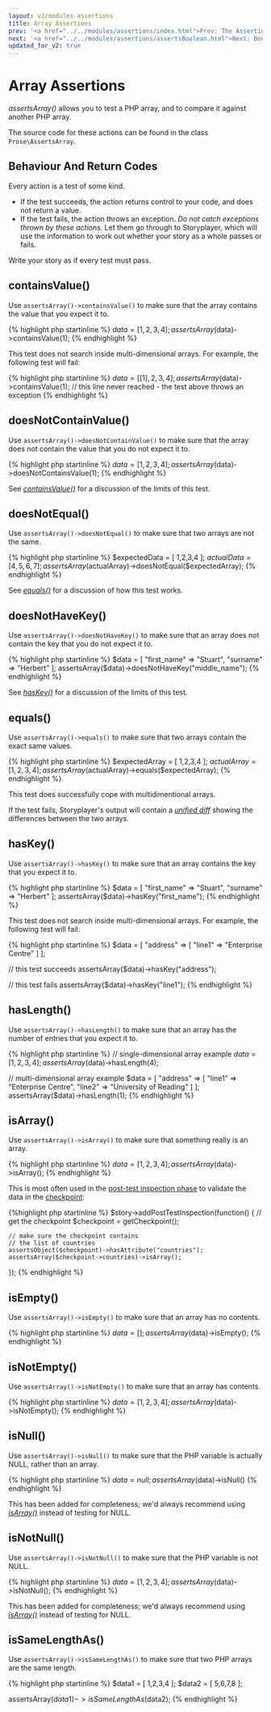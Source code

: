 ```yaml
---
layout: v2/modules-assertions
title: Array Assertions
prev: '<a href="../../modules/assertions/index.html">Prev: The Assertions Module</a>'
next: '<a href="../../modules/assertions/assertsBoolean.html">Next: Boolean Assertions</a>'
updated_for_v2: true
---
```


# Array Assertions

_assertsArray()_ allows you to test a PHP array, and to compare it against another PHP array.

The source code for these actions can be found in the class `Prose\AssertsArray`.

## Behaviour And Return Codes

Every action is a test of some kind.

* If the test succeeds, the action returns control to your code, and does not return a value.
* If the test fails, the action throws an exception. _Do not catch exceptions thrown by these actions._ Let them go through to Storyplayer, which will use the information to work out whether your story as a whole passes or fails.

Write your story as if every test must pass.

## containsValue()

Use `assertsArray()->containsValue()` to make sure that the array contains the value that you expect it to.

{% highlight php startinline %}
$data = [ 1,2,3,4 ];
assertsArray($data)->containsValue(1);
{% endhighlight %}

This test does not search inside multi-dimensional arrays.  For example, the following test will fail:

{% highlight php startinline %}
$data =  [ [1], 2, 3, 4 ];
assertsArray($data)->containsValue(1);
// this line never reached - the test above throws an exception
{% endhighlight %}

## doesNotContainValue()

Use `assertsArray()->doesNotContainValue()` to make sure that the array does not contain the value that you do not expect it to.

{% highlight php startinline %}
$data = [ 1,2,3,4 ];
assertsArray($data)->doesNotContainsValue(1);
{% endhighlight %}

See _[containsValue()](#containsvalue)_ for a discussion of the limits of this test.

## doesNotEqual()

Use `assertsArray()->doesNotEqual()` to make sure that two arrays are not the same.

{% highlight php startinline %}
$expectedData = [ 1,2,3,4 ];
$actualData   = [ 4,5,6,7 ];
assertsArray($actualArray)->doesNotEqual($expectedArray);
{% endhighlight %}

See _[equals()](#equals)_ for a discussion of how this test works.

## doesNotHaveKey()

Use `assertsArray()->doesNotHaveKey()` to make sure that an array does not contain the key that you do not expect it to.

{% highlight php startinline %}
$data = [ "first_name" => "Stuart", "surname" => "Herbert" ];
assertsArray($data)->doesNotHaveKey("middle_name");
{% endhighlight %}

See _[hasKey()](#haskey)_ for a discussion of the limits of this test.

## equals()

Use `assertsArray()->equals()` to make sure that two arrays contain the exact same values.

{% highlight php startinline %}
$expectedArray = [ 1,2,3,4 ];
$actualArray = [ 1,2,3,4 ];
assertsArray($actualArray)->equals($expectedArray);
{% endhighlight %}

This test does successfully cope with multidimentional arrays.

If the test fails, Storyplayer's output will contain a _[unified diff](http://en.wikipedia.org/wiki/Diff#Unified_format)_ showing the differences between the two arrays.

## hasKey()

Use `assertsArray()->hasKey()` to make sure that an array contains the key that you expect it to.

{% highlight php startinline %}
$data = [ "first_name" => "Stuart", "surname" => "Herbert" ];
assertsArray($data)->hasKey("first_name");
{% endhighlight %}

This test does not search inside multi-dimensional arrays.  For example, the following test will fail:

{% highlight php startinline %}
$data = [ "address" => [ "line1" => "Enterprise Centre" ] ];

// this test succeeds
assertsArray($data)->hasKey("address");

// this test fails
assertsArray($data)->hasKey("line1");
{% endhighlight %}

## hasLength()

Use `assertsArray()->hasLength()` to make sure that an array has the number of entries that you expect it to.

{% highlight php startinline %}
// single-dimensional array example
$data = [ 1,2,3,4 ];
assertsArray($data)->hasLength(4);

// multi-dimensional array example
$data = [
    "address" => [
        "line1" => "Enterprise Centre",
        "line2" => "University of Reading"
    ]
];
assertsArray($data)->hasLength(1);
{% endhighlight %}

## isArray()

Use `assertsArray()->isArray()` to make sure that something really is an array.

{% highlight php startinline %}
$data = [ 1,2,3,4 ];
assertsArray($data)->isArray();
{% endhighlight %}

This is most often used in the [post-test inspection phase](../../stories/post-test-inspection.html) to validate the data in the [checkpoint](../../stories/the-checkpoint.html):

{%highlight php startinline %}
$story->addPostTestInspection(function() {
    // get the checkpoint
    $checkpoint = getCheckpoint();

    // make sure the checkpoint contains
    // the list of countries
    assertsObject($checkpoint)->hasAttribute("countries");
    assertsArray($checkpoint->countries)->isArray();
});
{% endhighlight %}

## isEmpty()

Use `assertsArray()->isEmpty()` to make sure that an array has no contents.

{% highlight php startinline %}
$data = [ ];
assertsArray($data)->isEmpty();
{% endhighlight %}

## isNotEmpty()

Use `assertsArray()->isNotEmpty()` to make sure that an array has contents.

{% highlight php startinline %}
$data = [ 1,2,3,4 ];
assertsArray($data)->isNotEmpty();
{% endhighlight %}

## isNull()

Use `assertsArray()->isNull()` to make sure that the PHP variable is actually NULL, rather than an array.

{% highlight php startinline %}
$data = null;
assertsArray($data)->isNull()
{% endhighlight %}

This has been added for completeness; we'd always recommend using _[isArray()](#isarray)_ instead of testing for NULL.

## isNotNull()

Use `assertsArray()->isNotNull()` to make sure that the PHP variable is not NULL.

{% highlight php startinline %}
$data = [ 1,2,3,4 ];
assertsArray($data)->isNotNull();
{% endhighlight %}

This has been added for completeness; we'd always recommend using _[isArray()](#isarray)_ instead of testing for NULL.

## isSameLengthAs()

Use `assertsArray()->isSameLengthAs()` to make sure that two PHP arrays are the same length.

{% highlight php startinline %}
$data1 = [ 1,2,3,4 ];
$data2 = [ 5,6,7,8 ];

assertsArray($data1)->isSameLengthAs($data2);
{% endhighlight %}
